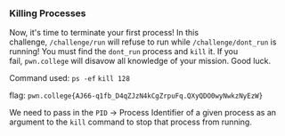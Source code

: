 ### Killing Processes 

Now, it's time to terminate your first process! In this challenge, `/challenge/run` will refuse to run while `/challenge/dont_run` is running! You must find the `dont_run` process and `kill` it. If you fail, `pwn.college` will disavow all knowledge of your mission. Good luck.

Command used: 
`ps -ef`
`kill 128`

flag: `pwn.college{AJ66-q1fb_D4qZJzN4kCgZrpuFq.QXyQDO0wyNwkzNyEzW}`

We need to pass in the `PID` -> Process Identifier of a given process as an argument to the `kill` command to stop that process from running.

